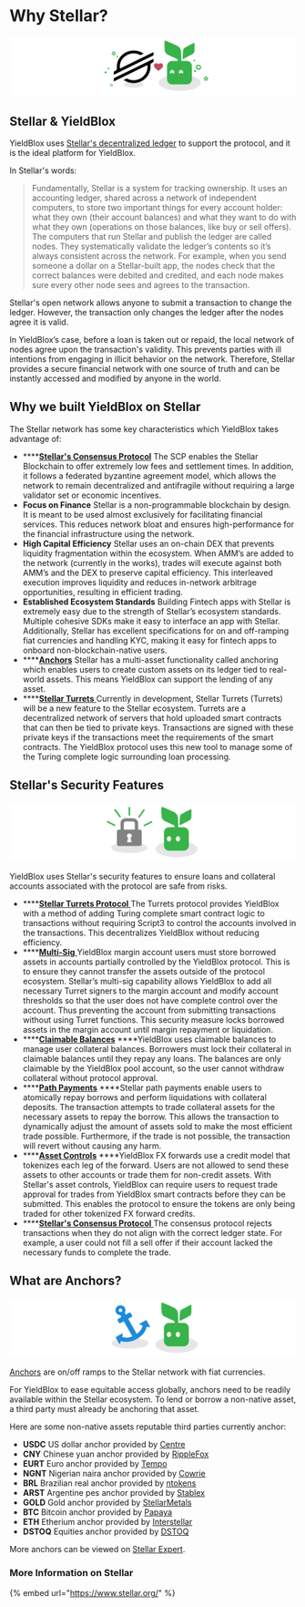 # Why Stellar?

![](../.gitbook/assets/why-stellar-header.svg)

## Stellar & YieldBlox

YieldBlox uses [Stellar's decentralized ledger](https://developers.stellar.org/docs/glossary/ledger/) to support the protocol, and it is the ideal platform for YieldBlox.

In Stellar's words:

> Fundamentally, Stellar is a system for tracking ownership. It uses an accounting ledger, shared across a network of independent computers, to store two important things for every account holder: what they own \(their account balances\) and what they want to do with what they own \(operations on those balances, like buy or sell offers\). The computers that run Stellar and publish the ledger are called nodes. They systematically validate the ledger’s contents so it’s always consistent across the network. For example, when you send someone a dollar on a Stellar-built app, the nodes check that the correct balances were debited and credited, and each node makes sure every other node sees and agrees to the transaction.

Stellar's open network allows anyone to submit a transaction to change the ledger. However, the transaction only changes the ledger after the nodes agree it is valid.

In YieldBlox’s case, before a loan is taken out or repaid, the local network of nodes agree upon the transaction's validity. This prevents parties with ill intentions from engaging in illicit behavior on the network. Therefore, Stellar provides a secure financial network with one source of truth and can be instantly accessed and modified by anyone in the world.

## Why we built YieldBlox on Stellar

The Stellar network has some key characteristics which YieldBlox takes advantage of:  


* \*\*\*\*[**Stellar's Consensus Protocol**](https://developers.stellar.org/docs/glossary/scp/) The SCP enables the Stellar Blockchain to offer extremely low fees and settlement times. In addition, it follows a federated byzantine agreement model, which allows the network to remain decentralized and antifragile without requiring a large validator set or economic incentives. 
* **Focus on Finance** Stellar is a non-programmable blockchain by design. It is meant to be used almost exclusively for facilitating financial services. This reduces network bloat and ensures high-performance for the financial infrastructure using the network. 
* **High Capital Efficiency** Stellar uses an on-chain DEX that prevents liquidity fragmentation within the ecosystem. When AMM’s are added to the network \(currently in the works\), trades will execute against both AMM’s and the DEX to preserve capital efficiency. This interleaved execution improves liquidity and reduces in-network arbitrage opportunities, resulting in efficient trading. 
* **Established Ecosystem Standards** Building Fintech apps with Stellar is extremely easy due to the strength of Stellar’s ecosystem standards. Multiple cohesive SDKs make it easy to interface an app with Stellar. Additionally, Stellar has excellent specifications for on and off-ramping fiat currencies and handling KYC, making it easy for fintech apps to onboard non-blockchain-native users. 
* \*\*\*\*[**Anchors**](https://developers.stellar.org/docs/anchoring-assets/) Stellar has a multi-asset functionality called anchoring which enables users to create custom assets on its ledger tied to real-world assets. This means YieldBlox can support the lending of any asset. 
* \*\*\*\*[**Stellar Turrets** ](https://tss.stellar.org/)Currently in development, Stellar Turrets \(Turrets\) will be a new feature to the Stellar ecosystem. Turrets are a decentralized network of servers that hold uploaded smart contracts that can then be tied to private keys. Transactions are signed with these private keys if the transactions meet the requirements of the smart contracts. The YieldBlox protocol uses this new tool to manage some of the Turing complete logic surrounding loan processing.



## Stellar's Security Features

![](../.gitbook/assets/stellar-security.svg)

YieldBlox uses Stellar's security features to ensure loans and collateral accounts associated with the protocol are safe from risks.

* \*\*\*\*[**Stellar Turrets Protocol** ](https://github.com/tyvdh/turing-signing-server)The Turrets protocol provides YieldBlox with a method of adding Turing complete smart contract logic to transactions without requiring Script3 to control the accounts involved in the transactions. This decentralizes YieldBlox without reducing efficiency. 
* \*\*\*\*[**Multi-Sig** ](https://developers.stellar.org/docs/glossary/multisig/)YieldBlox margin account users must store borrowed assets in accounts partially controlled by the YieldBlox protocol. This is to ensure they cannot transfer the assets outside of the protocol ecosystem. Stellar’s multi-sig capability allows YieldBlox to add all necessary Turret signers to the margin account and modify account thresholds so that the user does not have complete control over the account. Thus preventing the account from submitting transactions without using Turret functions. This security measure locks borrowed assets in the margin account until margin repayment or liquidation. 
* \*\*\*\*[**Claimable Balances**](https://developers.stellar.org/docs/glossary/claimable-balance/) ****YieldBlox uses claimable balances to manage user collateral balances. Borrowers must lock their collateral in claimable balances until they repay any loans. The balances are only claimable by the YieldBlox pool account, so the user cannot withdraw collateral without protocol approval. 
* \*\*\*\*[**Path Payments**](https://developers.stellar.org/docs/start/list-of-operations/#path-payment-strict-send) ****Stellar path payments enable users to atomically repay borrows and perform liquidations with collateral deposits. The transaction attempts to trade collateral assets for the necessary assets to repay the borrow. This allows the transaction to dynamically adjust the amount of assets sold to make the most efficient trade possible. Furthermore, if the trade is not possible, the transaction will revert without causing any harm. 
* \*\*\*\*[**Asset Controls**](https://developers.stellar.org/docs/issuing-assets/control-asset-access/) ****YieldBlox FX forwards use a credit model that tokenizes each leg of the forward. Users are not allowed to send these assets to other accounts or trade them for non-credit assets. With Stellar's asset controls, YieldBlox can require users to request trade approval for trades from YieldBlox smart contracts before they can be submitted. This enables the protocol to ensure the tokens are only being traded for other tokenized FX forward credits. 
* \*\*\*\*[**Stellar's Consensus Protocol** ](https://developers.stellar.org/docs/glossary/scp/)The consensus protocol rejects transactions when they do not align with the correct ledger state. For example, a user could not fill a sell offer if their account lacked the necessary funds to complete the trade.



## What are Anchors?

![](../.gitbook/assets/anchors.svg)

[Anchors](https://developers.stellar.org/docs/anchoring-assets/) are on/off ramps to the Stellar network with fiat currencies.

For YieldBlox to ease equitable access globally, anchors need to be readily available within the Stellar ecosystem. To lend or borrow a non-native asset, a third party must already be anchoring that asset.

Here are some non-native assets reputable third parties currently anchor:

* **USDC** US dollar anchor provided by [Centre](https://www.centre.io/) 
* **CNY** Chinese yuan anchor provided by [RippleFox](https://ripplefox.com/) 
* **EURT** Euro anchor provided by [Tempo](https://tempo.eu.com/home) 
* **NGNT**  Nigerian naira anchor provided by [Cowrie](https://www.cowrie.exchange/) 
* **BRL** Brazilian real anchor provided by [ntokens](https://www.ntokens.com/) 
* **ARST** Argentine pes anchor provided by [Stablex](https://stablex.org/) 
* **GOLD** Gold anchor provided by [StellarMetals](https://stellarmetals.org/) 
* **BTC** Bitcoin anchor provided by [Papaya](https://apay.io/in) 
* **ETH** Etherium anchor provided by [Interstellar](https://interstellar.exchange/) 
* **DSTOQ** Equities anchor provided by [DSTOQ](https://www.dstoq.com/)

More anchors can be viewed on [Stellar Expert](https://stellar.expert/explorer/public/).



### More Information on Stellar

{% embed url="https://www.stellar.org/" %}




